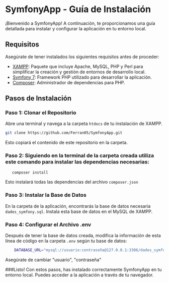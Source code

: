 # SymfonyApp - Guía de Instalación

¡Bienvenido a SymfonyApp! A continuación, te proporcionamos una guía detallada para instalar y configurar la aplicación en tu entorno local.

## Requisitos

Asegúrate de tener instalados los siguientes requisitos antes de proceder:

- [XAMPP](https://www.apachefriends.org/es/index.html): Paquete que incluye Apache, MySQL, PHP y Perl para simplificar la creación y gestión de entornos de desarrollo local.
- [Symfony 7](https://symfony.com/download): Framework PHP utilizado para desarrollar la aplicación.
- [Composer](https://getcomposer.org/download/): Administrador de dependencias para PHP.

## Pasos de Instalación

### Paso 1: Clonar el Repositorio

Abre una terminal y navega a la carpeta `htdocs` de tu instalación de XAMPP.

```bash
git clone https://github.com/Ferran05/SymfonyApp.git
```
   Esto copiará el contenido de este repositorio en la carpeta.

### Paso 2: Siguiendo en la terminal de la carpeta creada utiliza este comando para instalar las dependencias necesarias:
```bash
   composer install
```
   Esto instalará todas las dependencias del archivo `composer.json`

### Paso 3: Instalar la Base de Datos
En la carpeta de la aplicación, encontrarás la base de datos necesaria `dades_symfony.sql`. Instala esta base de datos en el MySQL de XAMPP.

### Paso 4: Configurar el Archivo .env
Después de tener la base de datos creada, modifica la información de esta línea de código en la carpeta `.env` según tu base de datos:
```bash
    DATABASE_URL="mysql://usuario:contraseña@127.0.0.1:3306/dades_symfony?serverVersion=8.0.32&charset=utf8mb4"
```
   Asegúrate de cambiar "usuario", "contraseña"

###Listo!
Con estos pasos, has instalado correctamente SymfonyApp en tu entorno local. Puedes acceder a la aplicación a través de tu navegador.


